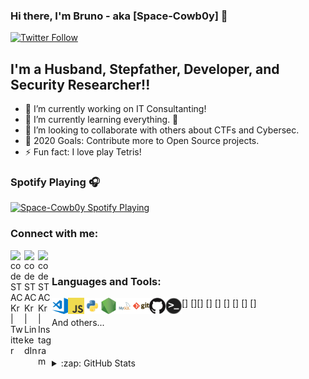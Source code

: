 ### Hi there, I'm Bruno - aka [Space-Cowb0y] 👋

[![Twitter Follow](https://img.shields.io/twitter/follow/Sp4ce_Cowb0y_?color=1DA1F2&logo=twitter&style=for-the-badge)](https://twitter.com/intent/follow?original_referer=https%3A%2F%2Fgithub.com%2FSpace-Cowb0y&screen_name=Sp4ce_Cowb0y_)

## I'm a Husband, Stepfather, Developer, and Security Researcher!!

- 🔭 I’m currently working on IT Consultanting!
- 🌱 I’m currently learning everything. 🤣
- 👯 I’m looking to collaborate with others about CTFs and Cybersec.
- 🥅 2020 Goals: Contribute more to Open Source projects.
- ⚡ Fun fact: I love play Tetris!

### Spotify Playing 🎧

[<img src="https://now-playing-codestackr.vercel.app/api/spotify-playing" alt="Space-Cowb0y Spotify Playing" width="350" />](https://open.spotify.com/user/mitzraell?si=B0JT0KPiTYC5C7cxHqPZyw)


### Connect with me:

[<img align="left" alt="codeSTACKr | Twitter" width="22px" src="https://cdn.jsdelivr.net/npm/simple-icons@v3/icons/twitter.svg" />][twitter]
[<img align="left" alt="codeSTACKr | LinkedIn" width="22px" src="https://cdn.jsdelivr.net/npm/simple-icons@v3/icons/linkedin.svg" />][linkedin]
[<img align="left" alt="codeSTACKr | Instagram" width="22px" src="https://cdn.jsdelivr.net/npm/simple-icons@v3/icons/instagram.svg" />][instagram]

<br />

### Languages and Tools:

[<img align="left" alt="Visual Studio Code" width="26px" src="https://raw.githubusercontent.com/github/explore/80688e429a7d4ef2fca1e82350fe8e3517d3494d/topics/visual-studio-code/visual-studio-code.png" />]
[<img align="left" alt="JavaScript" width="26px" src="https://raw.githubusercontent.com/github/explore/80688e429a7d4ef2fca1e82350fe8e3517d3494d/topics/javascript/javascript.png" />][]
[<img align="left" alt="Python" width="26px" src="https://raw.githubusercontent.com/github/explore/80688e429a7d4ef2fca1e82350fe8e3517d3494d/topics/python/python.png" />]
[<img align="left" alt="Node.js" width="26px" src="https://raw.githubusercontent.com/github/explore/80688e429a7d4ef2fca1e82350fe8e3517d3494d/topics/nodejs/nodejs.png" />]
[<img align="left" alt="MySQL" width="26px" src="https://raw.githubusercontent.com/github/explore/80688e429a7d4ef2fca1e82350fe8e3517d3494d/topics/mysql/mysql.png" />]
[<img align="left" alt="Git" width="26px" src="https://raw.githubusercontent.com/github/explore/80688e429a7d4ef2fca1e82350fe8e3517d3494d/topics/git/git.png" />]
[<img align="left" alt="GitHub" width="26px" src="https://raw.githubusercontent.com/github/explore/78df643247d429f6cc873026c0622819ad797942/topics/github/github.png" />]
[<img align="left" alt="Terminal" width="26px" src="https://raw.githubusercontent.com/github/explore/80688e429a7d4ef2fca1e82350fe8e3517d3494d/topics/terminal/terminal.png" />]

And others...

<br />
<br />

<details>
  <summary>:zap: GitHub Stats</summary>

![Anurag's github stats](https://github-readme-stats.vercel.app/api?username=Space-Cowb0y&show_icons=true)

"Bang!..." 

[twitter]: https://twitter.com/Sp4ce_Cowb0y_
[instagram]: https://instagram.com/brunohoc
[linkedin]: https://www.linkedin.com/in/bruno-henrique-carvalho/
